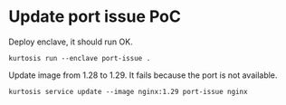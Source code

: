 # Update port issue PoC
Deploy enclave, it should run OK.
```
kurtosis run --enclave port-issue .
```

Update image from 1.28 to 1.29. It fails because the port is not available.
```
kurtosis service update --image nginx:1.29 port-issue nginx
```